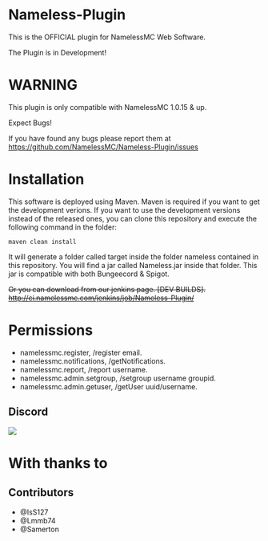 # Nameless-Plugin
This is the OFFICIAL plugin for NamelessMC Web Software.

The Plugin is in Development!

# WARNING
This plugin is only compatible with NamelessMC 1.0.15 & up.

Expect Bugs!

If you have found any bugs please report them at https://github.com/NamelessMC/Nameless-Plugin/issues

# Installation
This software is deployed using Maven. Maven is required if you want to get the development verions. If you want to use the development versions instead of the released ones, you can clone this repository and execute the following command in the folder:
```
maven clean install
```
It will generate a folder called target inside the folder nameless contained in this repository. You will find a jar called Nameless.jar inside that folder. This jar is compatible with both Bungeecord & Spigot.

~~Or you can download from our jenkins page. [DEV BUILDS].
http://ci.namelessmc.com/jenkins/job/Nameless-Plugin/~~

# Permissions
- namelessmc.register, /register email.
- namelessmc.notifications, /getNotifications.
- namelessmc.report, /report username.
- namelessmc.admin.setgroup, /setgroup username groupid.
- namelessmc.admin.getuser, /getUser uuid/username.

## Discord
[<img src="https://discordapp.com/api/guilds/246705793066467328/widget.png?style=shield">]( )

# With thanks to
## Contributors
- @IsS127
- @Lmmb74
- @Samerton
